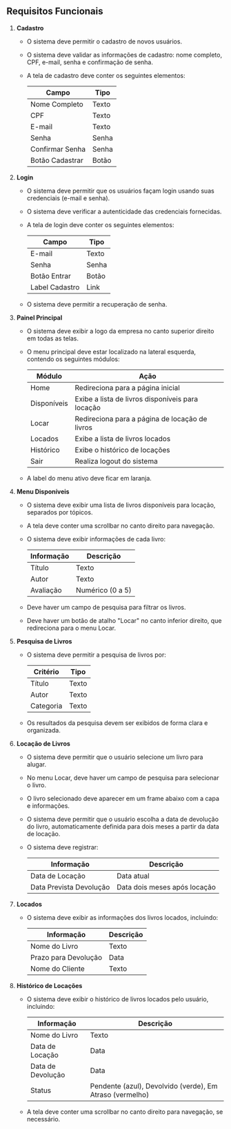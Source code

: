 ## Requisitos Funcionais

1. **Cadastro**
   - O sistema deve permitir o cadastro de novos usuários.
   - O sistema deve validar as informações de cadastro: nome completo, CPF, e-mail, senha e confirmação de senha.
   - A tela de cadastro deve conter os seguintes elementos:

     | Campo            | Tipo   |
     |------------------|--------|
     | Nome Completo    | Texto  |
     | CPF              | Texto  |
     | E-mail           | Texto  |
     | Senha            | Senha  |
     | Confirmar Senha  | Senha  |
     | Botão Cadastrar  | Botão  |

2. **Login**
   - O sistema deve permitir que os usuários façam login usando suas credenciais (e-mail e senha).
   - O sistema deve verificar a autenticidade das credenciais fornecidas.
   - A tela de login deve conter os seguintes elementos:

     | Campo            | Tipo   |
     |------------------|--------|
     | E-mail           | Texto  |
     | Senha            | Senha  |
     | Botão Entrar     | Botão  |
     | Label Cadastro   | Link   |

   - O sistema deve permitir a recuperação de senha.

3. **Painel Principal**
   - O sistema deve exibir a logo da empresa no canto superior direito em todas as telas.
   - O menu principal deve estar localizado na lateral esquerda, contendo os seguintes módulos:

     | Módulo       | Ação                                               |
     |--------------|----------------------------------------------------|
     | Home         | Redireciona para a página inicial                  |
     | Disponíveis  | Exibe a lista de livros disponíveis para locação   |
     | Locar        | Redireciona para a página de locação de livros     |
     | Locados      | Exibe a lista de livros locados                    |
     | Histórico    | Exibe o histórico de locações                      |
     | Sair         | Realiza logout do sistema                          |

   - A label do menu ativo deve ficar em laranja.

4. **Menu Disponíveis**
   - O sistema deve exibir uma lista de livros disponíveis para locação, separados por tópicos.
   - A tela deve conter uma scrollbar no canto direito para navegação.
   - O sistema deve exibir informações de cada livro:

     | Informação    | Descrição             |
     |---------------|-----------------------|
     | Título        | Texto                 |
     | Autor         | Texto                 |
     | Avaliação     | Numérico (0 a 5)      |

   - Deve haver um campo de pesquisa para filtrar os livros.
   - Deve haver um botão de atalho "Locar" no canto inferior direito, que redireciona para o menu Locar.

5. **Pesquisa de Livros**
   - O sistema deve permitir a pesquisa de livros por:

     | Critério  | Tipo  |
     |-----------|-------|
     | Título    | Texto |
     | Autor     | Texto |
     | Categoria | Texto |

   - Os resultados da pesquisa devem ser exibidos de forma clara e organizada.

6. **Locação de Livros**
   - O sistema deve permitir que o usuário selecione um livro para alugar.
   - No menu Locar, deve haver um campo de pesquisa para selecionar o livro.
   - O livro selecionado deve aparecer em um frame abaixo com a capa e informações.
   - O sistema deve permitir que o usuário escolha a data de devolução do livro, automaticamente definida para dois meses a partir da data de locação.
   - O sistema deve registrar:

     | Informação                | Descrição                    |
     |---------------------------|------------------------------|
     | Data de Locação           | Data atual                   |
     | Data Prevista Devolução   | Data dois meses após locação |

7. **Locados**
   - O sistema deve exibir as informações dos livros locados, incluindo:

     | Informação            | Descrição                  |
     |-----------------------|----------------------------|
     | Nome do Livro         | Texto                      |
     | Prazo para Devolução  | Data                       |
     | Nome do Cliente       | Texto                      |

8. **Histórico de Locações**
   - O sistema deve exibir o histórico de livros locados pelo usuário, incluindo:

     | Informação            | Descrição                  |
     |-----------------------|----------------------------|
     | Nome do Livro         | Texto                      |
     | Data de Locação       | Data                       |
     | Data de Devolução     | Data                       |
     | Status                | Pendente (azul), Devolvido (verde), Em Atraso (vermelho) |

   - A tela deve conter uma scrollbar no canto direito para navegação, se necessário.

